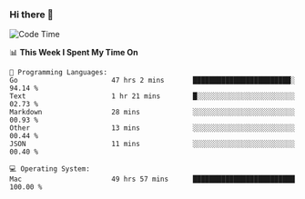 ### Hi there 👋

<!--
**CrazyCollin/crazycollin** is a ✨ _special_ ✨ repository because its `README.md` (this file) appears on your GitHub profile.

Here are some ideas to get you started:

- 🔭 I’m currently working on ...
- 🌱 I’m currently learning ...
- 👯 I’m looking to collaborate on ...
- 🤔 I’m looking for help with ...
- 💬 Ask me about ...
- 📫 How to reach me: ...
- 😄 Pronouns: ...
- ⚡ Fun fact: ...
-->

<!--START_SECTION:waka-->
![Code Time](http://img.shields.io/badge/Code%20Time-5%2C014%20hrs%208%20mins-blue)

📊 **This Week I Spent My Time On** 

```text
💬 Programming Languages: 
Go                       47 hrs 2 mins       ████████████████████████░   94.14 % 
Text                     1 hr 21 mins        █░░░░░░░░░░░░░░░░░░░░░░░░   02.73 % 
Markdown                 28 mins             ░░░░░░░░░░░░░░░░░░░░░░░░░   00.93 % 
Other                    13 mins             ░░░░░░░░░░░░░░░░░░░░░░░░░   00.44 % 
JSON                     11 mins             ░░░░░░░░░░░░░░░░░░░░░░░░░   00.40 % 

💻 Operating System: 
Mac                      49 hrs 57 mins      █████████████████████████   100.00 % 
```


<!--END_SECTION:waka-->

